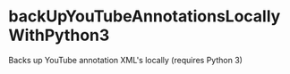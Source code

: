 # backUpYouTubeAnnotationsLocallyWithPython3
Backs up YouTube annotation XML's locally (requires Python 3)
